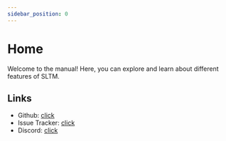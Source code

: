 ```yaml
---
sidebar_position: 0
---
```


# Home

Welcome to the manual! Here, you can explore and learn about different features of SLTM.

## Links
- Github: [click](https://github.com/DockFrankenstein/SL-Translation-Magizmo)
- Issue Tracker: [click](https://github.com/DockFrankenstein/SL-Translation-Magizmo/issues)
- Discord: [click](https://discord.gg/fs3SBprvbA)